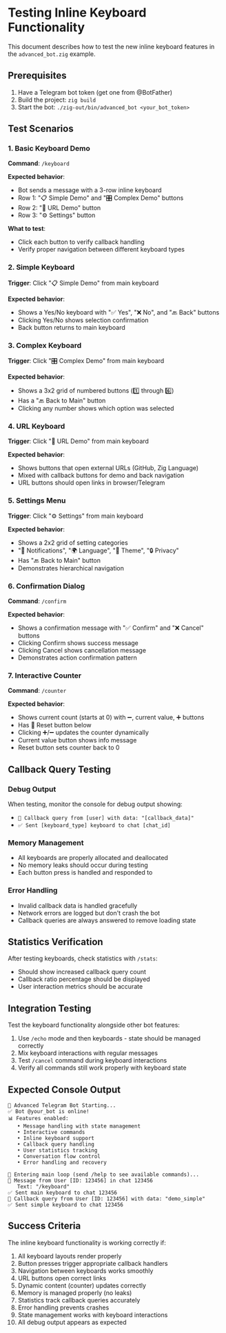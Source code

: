 # Testing Inline Keyboard Functionality

This document describes how to test the new inline keyboard features in the `advanced_bot.zig` example.

## Prerequisites

1. Have a Telegram bot token (get one from @BotFather)
2. Build the project: `zig build`
3. Start the bot: `./zig-out/bin/advanced_bot <your_bot_token>`

## Test Scenarios

### 1. Basic Keyboard Demo
**Command**: `/keyboard`

**Expected behavior**:
- Bot sends a message with a 3-row inline keyboard
- Row 1: "📋 Simple Demo" and "🎛️ Complex Demo" buttons
- Row 2: "🔗 URL Demo" button
- Row 3: "⚙️ Settings" button

**What to test**:
- Click each button to verify callback handling
- Verify proper navigation between different keyboard types

### 2. Simple Keyboard
**Trigger**: Click "📋 Simple Demo" from main keyboard

**Expected behavior**:
- Shows a Yes/No keyboard with "✅ Yes", "❌ No", and "🔙 Back" buttons
- Clicking Yes/No shows selection confirmation
- Back button returns to main keyboard

### 3. Complex Keyboard
**Trigger**: Click "🎛️ Complex Demo" from main keyboard

**Expected behavior**:
- Shows a 3x2 grid of numbered buttons (1️⃣ through 6️⃣)
- Has a "🔙 Back to Main" button
- Clicking any number shows which option was selected

### 4. URL Keyboard
**Trigger**: Click "🔗 URL Demo" from main keyboard

**Expected behavior**:
- Shows buttons that open external URLs (GitHub, Zig Language)
- Mixed with callback buttons for demo and back navigation
- URL buttons should open links in browser/Telegram

### 5. Settings Menu
**Trigger**: Click "⚙️ Settings" from main keyboard

**Expected behavior**:
- Shows a 2x2 grid of setting categories
- "🔔 Notifications", "🌍 Language", "🎨 Theme", "🔒 Privacy"
- Has "🔙 Back to Main" button
- Demonstrates hierarchical navigation

### 6. Confirmation Dialog
**Command**: `/confirm`

**Expected behavior**:
- Shows a confirmation message with "✅ Confirm" and "❌ Cancel" buttons
- Clicking Confirm shows success message
- Clicking Cancel shows cancellation message
- Demonstrates action confirmation pattern

### 7. Interactive Counter
**Command**: `/counter`

**Expected behavior**:
- Shows current count (starts at 0) with ➖, current value, ➕ buttons
- Has 🔄 Reset button below
- Clicking ➕/➖ updates the counter dynamically
- Current value button shows info message
- Reset button sets counter back to 0

## Callback Query Testing

### Debug Output
When testing, monitor the console for debug output showing:
- `🔘 Callback query from [user] with data: "[callback_data]"`
- `✅ Sent [keyboard_type] keyboard to chat [chat_id]`

### Memory Management
- All keyboards are properly allocated and deallocated
- No memory leaks should occur during testing
- Each button press is handled and responded to

### Error Handling
- Invalid callback data is handled gracefully
- Network errors are logged but don't crash the bot
- Callback queries are always answered to remove loading state

## Statistics Verification

After testing keyboards, check statistics with `/stats`:
- Should show increased callback query count
- Callback ratio percentage should be displayed
- User interaction metrics should be accurate

## Integration Testing

Test the keyboard functionality alongside other bot features:
1. Use `/echo` mode and then keyboards - state should be managed correctly
2. Mix keyboard interactions with regular messages
3. Test `/cancel` command during keyboard interactions
4. Verify all commands still work properly with keyboard state

## Expected Console Output

```
🚀 Advanced Telegram Bot Starting...
✅ Bot @your_bot is online!
📊 Features enabled:
   • Message handling with state management
   • Interactive commands
   • Inline keyboard support
   • Callback query handling
   • User statistics tracking
   • Conversation flow control
   • Error handling and recovery

🔄 Entering main loop (send /help to see available commands)...
💬 Message from User [ID: 123456] in chat 123456
   Text: "/keyboard"
✅ Sent main keyboard to chat 123456
🔘 Callback query from User [ID: 123456] with data: "demo_simple"
✅ Sent simple keyboard to chat 123456
```

## Success Criteria

The inline keyboard functionality is working correctly if:
1. All keyboard layouts render properly
2. Button presses trigger appropriate callback handlers
3. Navigation between keyboards works smoothly
4. URL buttons open correct links
5. Dynamic content (counter) updates correctly
6. Memory is managed properly (no leaks)
7. Statistics track callback queries accurately
8. Error handling prevents crashes
9. State management works with keyboard interactions
10. All debug output appears as expected 